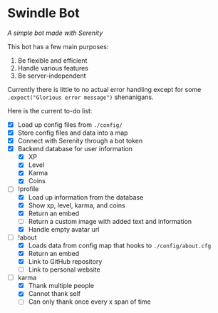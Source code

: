 # Swindle Bot
*A simple bot made with Serenity*

This bot has a few main purposes:
1) Be flexible and efficient
2) Handle various features
3) Be server-independent

Currently there is little to no actual error handling except for some `.expect("Glorious error message")` shenanigans.

Here is the current to-do list:
- [x] Load up config files from `./config/`
- [x] Store config files and data into a map
- [x] Connect with Serenity through a bot token
- [x] Backend database for user information
    - [x] XP
    - [x] Level
    - [x] Karma
    - [x] Coins
- [ ] !profile
    - [x] Load up information from the database
    - [x] Show xp, level, karma, and coins
    - [x] Return an embed
    - [ ] Return a custom image with added text and information
    - [x] Handle empty avatar url
- [ ] !about
    - [x] Loads data from config map that hooks to `./config/about.cfg`
    - [x] Return an embed
    - [x] Link to GitHub repository
    - [ ] Link to personal website
- [ ] karma
    - [x] Thank multiple people
    - [x] Cannot thank self
    - [ ] Can only thank once every x span of time